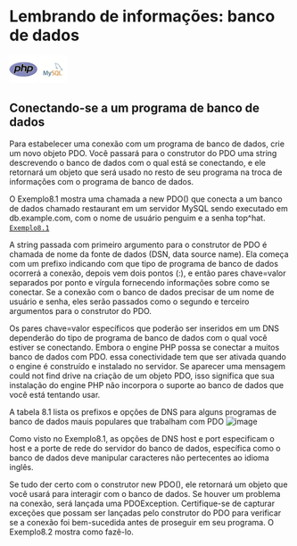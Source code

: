 # Lembrando de informações: banco de dados
<code><img height="50" src="https://raw.githubusercontent.com/github/explore/80688e429a7d4ef2fca1e82350fe8e3517d3494d/topics/php/php.png"></code>
<code><img height="50" src="https://raw.githubusercontent.com/github/explore/80688e429a7d4ef2fca1e82350fe8e3517d3494d/topics/mysql/mysql.png"></code>

## Conectando-se a um programa de banco de dados
Para estabelecer uma conexão com um programa de banco de dados, crie um novo objeto PDO. Você passará para o construtor do PDO uma string descrevendo o banco de dados com o qual
está se conectando, e ele retornará um objeto que será usado no resto de seu programa na troca de informações com o programa de banco de dados.

O Exemplo8.1 mostra uma chamada a new PDO() que conecta a um banco de dados chamado restaurant em um servidor MySQL sendo executado em db.example.com, com o nome de usuário 
penguim e a senha top^hat.
<code><a href="https://github.com/joao39780/Revisao_php-2021/blob/master/Banco_de_Dados/Exemplo8.1.php">Exemplo8.1</a></code>

A string passada com primeiro argumento para o construtor de PDO é chamada de nome da fonte de dados (DSN, data source name). Ela começa com um prefixo indicando com que tipo de 
programa de banco de dados ocorrerá a conexão, depois vem dois pontos (:), e então pares chave=valor separados por ponto e vírgula fornecendo informações sobre como se conectar.
Se a conexão com o banco de dados precisar de um nome de usuário e senha, eles serão passados como o segundo e terceiro argumentos para o construtor do PDO.

Os pares chave=valor específicos que poderão ser inseridos em um DNS dependerão do tipo de programa de banco de dados com o qual você estiver se conectando. Embora o engine PHP
possa se conectar a muitos banco de dados com PDO. essa conectividade tem que ser ativada quando o engine é construído e instalado no servidor. Se aparecer uma mensagem could not
find drive na criação de um objeto PDO, isso significa que sua instalação do engine PHP não incorpora o suporte ao banco de dados que você está tentando usar.

A tabela 8.1 lista os prefixos e opções de DNS para alguns programas de banco de dados mauis populares que trabalham com PDO
![image](https://user-images.githubusercontent.com/80215258/136456761-2dbc5888-7e96-4305-bcac-47e233b94fa2.png)

Como visto no Exemplo8.1, as opções de DNS host e port especificam o host e a porte de rede do servidor do banco de dados, específica como o banco de dados deve manipular 
caracteres não pertecentes ao idioma inglês.

Se tudo der certo com o construtor new PDO(), ele retornará um objeto que você usará para interagir com o banco de dados. Se houver um problema na conexão, será lançada uma 
PDOException. Certifique-se de capturar exceções que possam ser lançadas pelo construtor do PDO para verificar se a conexão foi bem-sucedida antes de proseguir em seu programa.
O Exemplo8.2 mostra como fazê-lo.
